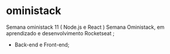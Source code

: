 # oministack
Semana oministack 11 ( Node.js e React )
Semana Oministack, em aprendizado e desenvolvimento Rocketseat ; 
- Back-end e Front-end;
